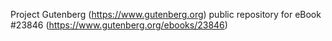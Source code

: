 Project Gutenberg (https://www.gutenberg.org) public repository for eBook #23846 (https://www.gutenberg.org/ebooks/23846)
